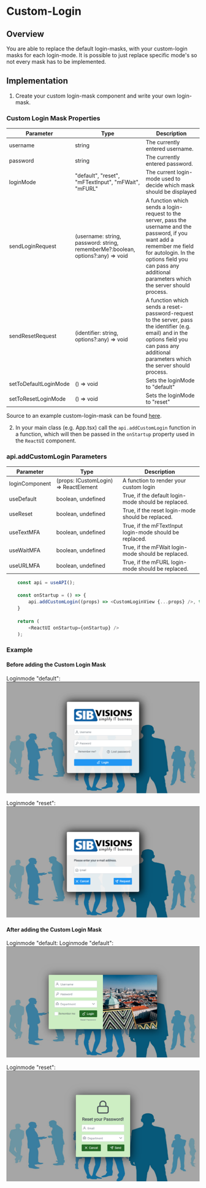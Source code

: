 # Custom-Login

## Overview
You are able to replace the default login-masks, with your custom-login masks for each login-mode. It is possible to just replace specific mode's so not every mask has to be implemented.

## Implementation
1. Create your custom login-mask component and write your own login-mask.

### Custom Login Mask Properties
Parameter | Type | Description
--- | --- | --- |
username | string | The currently entered username.
password | string | The currently entered password.
loginMode | "default", "reset", "mFTextInput", "mFWait", "mFURL" | The current login-mode used to decide which mask should be displayed
sendLoginRequest| (username: string, password: string, rememberMe?:boolean, options?:any) => void | A function which sends a login-request to the server, pass the username and the password, if you want add a remember me field for autologin. In the options field you can pass any additional parameters which the server should process.
sendResetRequest | (identifier: string, options?:any) => void | A function which sends a reset-password-request to the server, pass the identifier (e.g. email) and in the options field you can pass any additional parameters which the server should process.
setToDefaultLoginMode | () => void | Sets the loginMode to "default"
setToResetLoginMode | () => void | Sets the loginMode to "reset"

Source to an example custom-login-mask can be found [here](../../features/CustomLoginView.tsx).

2. In your main class (e.g. App.tsx) call the `api.addCustomLogin` function in a function, which will then be passed in the `onStartup` property used in the `ReactUI` component.

### api.addCustomLogin Parameters
Parameter | Type | Description
--- | --- | --- |
loginComponent | (props: ICustomLogin) => ReactElement | A function to render your custom login
useDefault | boolean, undefined | True, if the default login-mode should be replaced.
useReset | boolean, undefined | True, if the reset login-mode should be replaced.
useTextMFA | boolean, undefined | True, if the mFTextInput login-mode should be replaced.
useWaitMFA | boolean, undefined | True, if the mFWait login-mode should be replaced.
useURLMFA | boolean, undefined | True, if the mFURL login-mode should be replaced.

``` typescript
    const api = useAPI();

    const onStartup = () => {
        api.addCustomLogin((props) => <CustomLoginView {...props} />, true, true);
    }

    return (
        <ReactUI onStartup={onStartup} />
    );
```

### Example

#### **Before adding the Custom Login Mask**
Loginmode "default":
![default-login-before](../readme-images/custom-login-default-before.PNG)

Loginmode "reset":
![reset-login-before](../readme-images/custom-login-reset-before.PNG)

#### **After adding the Custom Login Mask**
Loginmode "default:
Loginmode "default":
![default-login-before](../readme-images/custom-login-default-after.PNG)

Loginmode "reset":
![reset-login-before](../readme-images/custom-login-reset-after.PNG)